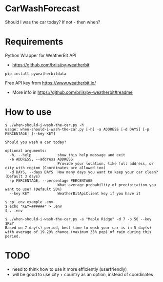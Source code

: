# CarWashForecast
Should I was the car today? If not - then when?

# Requirements
Python Wrapper for WeatherBit API
- https://github.com/briis/py-weatherbit
```
pip install pyweatherbitdata
```

Free API key from https://www.weatherbit.io/
- More info in https://github.com/briis/py-weatherbit#readme

# How to use

```
$ ./when-should-i-wash-the-car.py -h
usage: when-should-i-wash-the-car.py [-h] -a ADDRESS [-d DAYS] [-p PERCENTAGE] [--key KEY]

Should you wash a car today?

optional arguments:
  -h, --help            show this help message and exit
  -a ADDRESS, --address ADDRESS
                        Provide your location, like full address, or city with region (Coordinates are allowed too)
  -d DAYS, --days DAYS  How many days you want to keep your car clean? (Default 3 days)
  -p PERCENTAGE, --percentage PERCENTAGE
                        What average probability of precipitation you want to use? (Default 50%)
  --key KEY             WeatherBitApiClient key if you have it

$ cp .env.example .env
$ echo "KEY=######" > .env
$ . .env

$ ./when-should-i-wash-the-car.py -a "Maple Ridge" -d 7 -p 50 --key $KEY
Based on 7 day(s) period, best time to wash your car is in 5 day(s) with average of 19.29% chance (maximum 35% pop) of rain during this period.
```

# TODO
- need to think how to use it more efficiently (userfriendly)
- will be good to use city + country as an option, instead of coordinates
